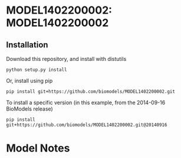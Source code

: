 # MODEL1402200002: MODEL1402200002

## Installation

Download this repository, and install with distutils

`python setup.py install`

Or, install using pip

`pip install git+https://github.com/biomodels/MODEL1402200002.git`

To install a specific version (in this example, from the 2014-09-16 BioModels release)

`pip install git+https://github.com/biomodels/MODEL1402200002.git@20140916`


# Model Notes



